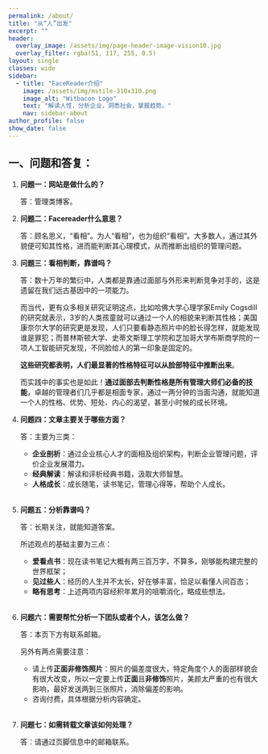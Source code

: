 ```yaml
---
permalink: /about/
title: "从“人”出发"
excerpt: ""
header:
  overlay_image: /assets/img/page-header-image-vision10.jpg
  overlay_filter: rgba(51, 117, 255, 0.5)
layout: single
classes: wide
sidebar:
  - title: "FaceReader介绍"
    image: /assets/img/mstile-310x310.png
    image_alt: "Witbacon Logo"
    text: "解读人性，分析企业，洞悉社会，掌握趋势。"
    nav: sidebar-about
author_profile: false
show_date: false
---
```


## 一、问题和答复：

1. **问题一：网站是做什么的？**

   答：管理类博客。

2. **问题二：Facereader什么意思？**

   答：顾名思义，“看相”。为人“看相”，也为组织“看相”。大多数人，通过其外貌便可知其性格，进而能判断其心理模式，从而推断出组织的管理问题。

3. **问题三：看相判断，靠谱吗？**

   答：数十万年的繁衍中，人类都是靠通过面部与外形来判断竞争对手的，这是遗留在我们远古基因中的一项能力。

   而当代，更有众多相关研究证明这点，比如哈佛大学心理学家Emily Cogsdill的研究就表示，3岁的人类孩童就可以通过一个人的相貌来判断其性格；美国康奈尔大学的研究更是发现，人们只要看静态照片中的脸长得怎样，就能发现谁是罪犯；而普林斯顿大学、史蒂文斯理工学院和芝加哥大学布斯商学院的一项人工智能研究发现，不同脸给人的第一印象是固定的。

   **这些研究都表明，人们最显著的性格特征可以从脸部特征中推断出来**。

   而实践中的事实也是如此！**通过面部去判断性格是所有管理大师们必备的技能**，卓越的管理者们几乎都是相面专家，通过一两分钟的当面沟通，就能知道一个人的性格、优势、短处、内心的渴望，甚至小时候的成长环境。

4. **问题四：文章主要关于哪些方面？**

   答：主要为三类：

   - **企业剖析**：通过企业核心人才的面相及组织架构，判断企业管理问题，评价企业发展潜力。
   - **经典解读**：解读和评析经典书籍，汲取大师智慧。
   - **人格成长**：成长随笔，读书笔记，管理心得等，帮助个人成长。

   <br/>

5. **问题五：分析靠谱吗？**

   答：长期关注，就能知道答案。

   所述观点的基础主要为三点：

   - **爱看点书**：现在读书笔记大概有两三百万字，不算多，刚够能构建完整的世界框架；
   - **见过些人**：经历的人生并不太长，好在够丰富，恰足以看懂人间百态；
   - **略有思考**：上述两项内容经积年累月的咀嚼消化，略成些想法。

   <br/>

6. **问题六：需要帮忙分析一下团队或者个人，该怎么做？**

   答：本页下方有联系邮箱。

   另外有两点需要注意：

   - 请上传**正面非修饰照片**：照片的偏差度很大，特定角度个人的面部样貌会有很大改变，所以一定要上传**正面**且**非修饰**照片，美颜太严重的也有很大影响，最好发送两到三张照片，消除偏差的影响。
   - 咨询付费，具体根据分析内容确定。
   
   <br/>
   
7. **问题七：如需转载文章该如何处理？**

   答：请通过页脚信息中的邮箱联系。